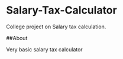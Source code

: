 # Salary-Tax-Calculator

College project on Salary tax calculation.

##About

Very basic salary tax calculator 

